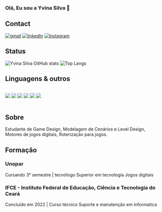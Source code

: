 ### Olá, Eu sou a Yvina Silva 👋

## Contact

[![gmail](https://img.shields.io/badge/Gmail-D14836?style=for-the-badge&logo=gmail&logoColor=white)](yvinayvin@gmail.com)
[![linkedIn](https://img.shields.io/badge/LinkedIn-0077B5?style=for-the-badge&logo=linkedin&logoColor=white)](www.linkedin.com/in/yvina-silva)
[![Instagram](https://img.shields.io/badge/Instagram-E4405F?style=for-the-badge&logo=instagram&logoColor=white)](https://www.instagram.com/yvinasilv/)

## Status

![Yvina Silva GitHub stats](https://github-readme-stats.vercel.app/api?username=Yvinasilva&show_icons=true&theme=synthwave)
![Top Langs](https://github-readme-stats.vercel.app/api/top-langs/?username=Yvinasilva&layout=compact)

## Linguagens & outros

<div style="display: inline_block"><br>
  <img src="https://img.shields.io/badge/HTML-239120?style=for-the-badge&logo=html5&logoColor=white" />
  <img src="https://img.shields.io/badge/CSS-239120?&style=for-the-badge&logo=css3&logoColor=white" />
  <img src="https://img.shields.io/badge/JavaScript-323330?style=for-the-badge&logo=javascript&logoColor=F7DF1E" />
  <img src="https://img.shields.io/badge/C%2B%2B-00599C?style=for-the-badge&logo=c%2B%2B&logoColor=white" />
  <img src="https://img.shields.io/badge/C%23-239120?style=for-the-badge&logo=c-sharp&logoColor=white" />
  <img src="https://img.shields.io/badge/Unity-100000?style=for-the-badge&logo=unity&logoColor=white" />
</div><br>

## Sobre

Estudante de Game Design, Modelagem de Cenários e Level Design, Motores de jogos digitais, Roterização para jogos.

## Formação

### Unopar
Cursando 3° semestre | tecnólogo Superior em tecnologia Jogos digitais

### IFCE - Instituto Federal de Educação, Ciência e Tecnologia do Ceará
Concluído em 2022 | Curso técnico Suporte e manutenção em informatica

